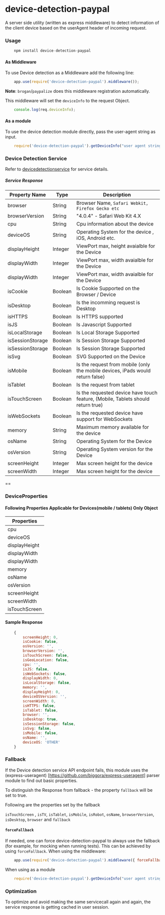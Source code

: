device-detection-paypal
===================

A server side utility (written as express middleware) to detect information of the client device based on the userAgent header of incoming request.

### Usage

```javascript
	npm install device-detection-paypal
```

#### As Middleware

To use Device detection as a Middleware add the following line:

```javascript
	app.use(require('device-detection-paypal').middleware());
```

**Note**: `brogan`/`paypalize` does this middleware registration automatically.


This middleware will set the `deviceInfo` to the request Object.

```javascript
	console.log(req.deviceInfo);
```

#### As a module

To use the device detection module directly, pass the user-agent string as input.
```javascript
	require('device-detection-paypal').getDeviceInfo("user agent string", callback);
```

### Device Detection Service

Refer to [devicedetectionservice](https://github.paypal.com/FrameworksServicesAndTools-R/devicedetectionservice) for service details.

##### Service Response

| Property Name     | Type      | Description       
|-------------      |-----------|-------------
| browser           | String    | Browser Name, `Safari Webkit, Firefox Gecko etc `
| browserVersion    | String    | "4.0.4" - Safari Web Kit 4.X
| cpu               | String    | Cpu information about the device
| deviceOS          | String    | Operating System for the device , iOS, Android etc.
| displayHeight     | Integer   | ViewPort max, height avaialble for the Device
| displayWidth      | Integer   | ViewPort max, width avaialble for the Device
| displayWidth      | Integer   | ViewPort max, width avaialble for the Device
| isCookie          | Boolean   | Is Cookie Supported on the Browser / Device
| isDesktop         | Boolean   | Is the incomming request is Desktop
| isHTTPS           | Boolean   | Is HTTPS supported
| isJS              | Boolean   | Is Javascript Supported
| isLocalStorage    | Boolean   | Is Local Storage Supported
| isSessionStorage  | Boolean   | Is Session Storage Supported
| isSessionStorage  | Boolean   | Is Session Storage Supported
| isSvg             | Boolean   | SVG Supported on the Device
| isMobile          | Boolean   | Is the request from mobile (only the mobile devices, iPads would return false)
| isTablet          | Boolean   | Is the request from tablet
| isTouchScreen     | Boolean   | Is the requested device have touch feature, (Mobile, Tablets should return true)
| isWebSockets      | Boolean   | Is the requested device have support for WebSockets
| memory            | String    | Maximum memory available for the device
| osName            | String    | Operating System for the Device
| osVersion         | String    | Operating System version for the Device
| screenHeight      | Integer   | Max screen height for the device
| screenWidth       | Integer   | Max screen height for the device

==

### DeviceProperties
<a id="deviceproperties"></a>
#### Following Properties Applicable for Devices(mobile / tablets) Only Object

|Properties
|-------------  
| cpu           
| deviceOS      
| displayHeight
| displayWidth  
| displayWidth  
| memory        
| osName        
| osVersion     
| screenHeight  
| screenWidth   
| isTouchScreen


#### Sample Response

```javascript
	{
		screenHeight: 0,
		isCookie: false,
		osVersion: '',
		browserVersion: '',
		isTouchScreen: false,
		isGeoLocation: false,
		cpu: '',
		isJS: false,
		isWebSockets: false,
		displayWidth: 0,
		isLocalStorage: false,
		memory: '',
		displayHeight: 0,
		deviceOSVersion: '',
		screenWidth: 0,
		isHTTPS: false,
		isTablet: false,
		browser: '',
		isDesktop: true,
		isSessionStorage: false,
		isSvg: false,
		isMobile: false,
		osName: '',
		deviceOS: 'OTHER'
	}

```
### Fallback

If the Device detection service API endpoint fails, this module uses the (express-useragent) [https://github.com/biggora/express-useragent] parser module to find out basic properties.

To distinguish the Response from fallback - the property `fallback` will be set to true.

Following are the properties set by the fallback

`isTouchScreen` , `isTV`, `isTablet`, `isMobile`, `isRobot`, `osName`, `browserVersion`, `isDesktop`, `browser` and `fallback`

#### `forceFallback`
If needed, one can force device-detection-paypal to always use the fallback (for example, for mocking when running tests). This can be achieved by using `forceFallback`.
When using the middleware:
```javascript
	app.use(require('device-detection-paypal').middleware({ forceFallback: true }));
```
When using as a module
```javascript
	require('device-detection-paypal').getDeviceInfo("user agent string", { forceFallback: true }, callback);
```

### Optimization
To optimize and avoid making the same servicecall again and again, the service response is getting cached in user session.
